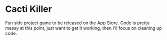 Cacti Killer
============

Fun side project game to be released on the App Store. Code is pretty messy at this point, just want to get it working, then I'll focus on cleaning up code.
